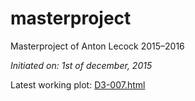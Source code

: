 # masterproject

Masterproject of Anton Lecock 2015–2016

*Initiated on: 1st of december, 2015*

Latest working plot: [D3-007.html](http://antonlecock.github.io/masterproject/D3-007.html)
